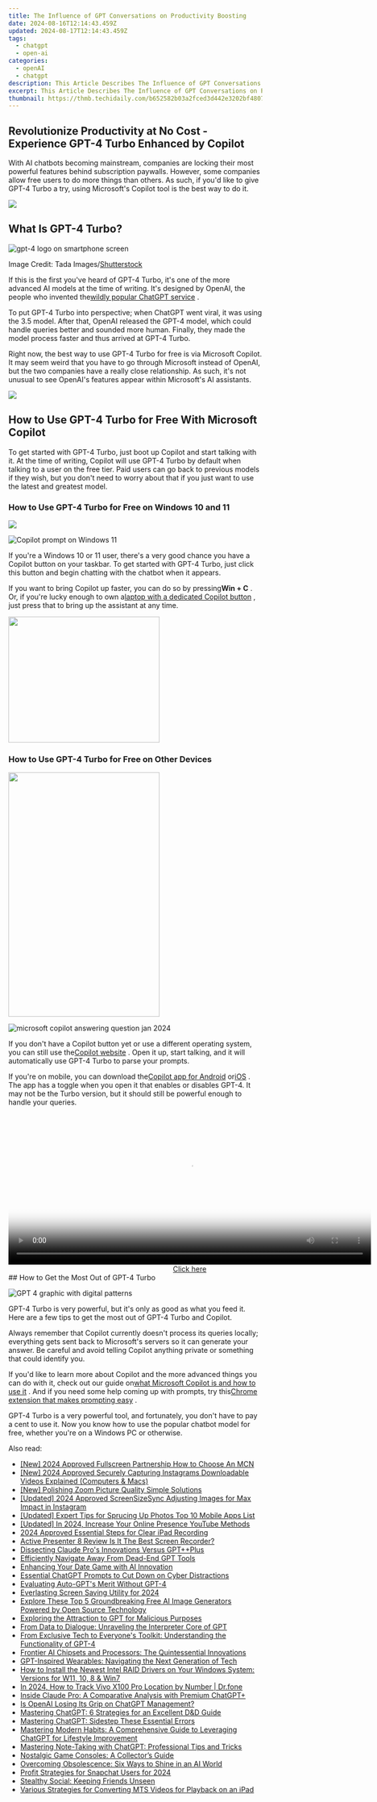 ```yaml
---
title: The Influence of GPT Conversations on Productivity Boosting
date: 2024-08-16T12:14:43.459Z
updated: 2024-08-17T12:14:43.459Z
tags:
  - chatgpt
  - open-ai
categories:
  - openAI
  - chatgpt
description: This Article Describes The Influence of GPT Conversations on Productivity Boosting
excerpt: This Article Describes The Influence of GPT Conversations on Productivity Boosting
thumbnail: https://thmb.techidaily.com/b652582b03a2fced3d442e3202bf4807e4a1918ed9a9164a694c64ee1bdac4b9.jpg
---
```


## Revolutionize Productivity at No Cost - Experience GPT-4 Turbo Enhanced by Copilot

 With AI chatbots becoming mainstream, companies are locking their most powerful features behind subscription paywalls. However, some companies allow free users to do more things than others. As such, if you'd like to give GPT-4 Turbo a try, using Microsoft's Copilot tool is the best way to do it.

<!-- affiliate ads begin -->
<a href="https://store.massmailsoftware.com/order/checkout.php?PRODS=1300375&QTY=1&AFFILIATE=108875&CART=1"><img src="https://secure.avangate.com/images/merchant/dc87c13749315c7217cdc4ac692e704c/banera_for_partners-15_%281%29.jpg" border="0"></a>
<!-- affiliate ads end -->
## What Is GPT-4 Turbo?

![gpt-4 logo on smartphone screen](https://thmb.techidaily.com/9332c7608a3b7c0a804f93bd3e8889a390304fedee62792e7be872d16bace959.jpg)

 Image Credit: Tada Images/[Shutterstock](https://www.shutterstock.com/image-photo/portland-usa-mar-15-2023-webpage-2275173419)

 If this is the first you've heard of GPT-4 Turbo, it's one of the more advanced AI models at the time of writing. It's designed by OpenAI, the people who invented the[wildly popular ChatGPT service](https://www.makeuseof.com/things-you-can-do-with-chatgpt/) .

 To put GPT-4 Turbo into perspective; when ChatGPT went viral, it was using the 3.5 model. After that, OpenAI released the GPT-4 model, which could handle queries better and sounded more human. Finally, they made the model process faster and thus arrived at GPT-4 Turbo.

 Right now, the best way to use GPT-4 Turbo for free is via Microsoft Copilot. It may seem weird that you have to go through Microsoft instead of OpenAI, but the two companies have a really close relationship. As such, it's not unusual to see OpenAI's features appear within Microsoft's AI assistants.

<!-- affiliate ads begin -->
<a href="https://secure.2checkout.com/order/checkout.php?PRODS=4729320&QTY=1&AFFILIATE=108875&CART=1"><img src="https://secure.avangate.com/images/merchant/f7f07e7dab09533bc71247a5b29a7373/products/2_iDeviceMessageBox.png" border="0"></a>
<!-- affiliate ads end -->
## How to Use GPT-4 Turbo for Free With Microsoft Copilot

 To get started with GPT-4 Turbo, just boot up Copilot and start talking with it. At the time of writing, Copilot will use GPT-4 Turbo by default when talking to a user on the free tier. Paid users can go back to previous models if they wish, but you don't need to worry about that if you just want to use the latest and greatest model.

### How to Use GPT-4 Turbo for Free on Windows 10 and 11

<!-- affiliate ads begin -->
<a href="https://secure.2checkout.com/order/checkout.php?PRODS=3851691&QTY=1&AFFILIATE=108875&CART=1"><img src="http://www.aiseesoft.com/avangate/30p/banner.jpg" border="0"></a>
<!-- affiliate ads end -->
![Copilot prompt on Windows 11](https://static1.makeuseofimages.com/wordpress/wp-content/uploads/2024/03/copilot-prompt-on-windows-11.jpg)

 If you're a Windows 10 or 11 user, there's a very good chance you have a Copilot button on your taskbar. To get started with GPT-4 Turbo, just click this button and begin chatting with the chatbot when it appears.

 If you want to bring Copilot up faster, you can do so by pressing**Win + C** . Or, if you're lucky enough to own a[laptop with a dedicated Copilot button](https://www.makeuseof.com/microsofts-copilot-key-windows-11-pc/) , just press that to bring up the assistant at any time.

<!-- affiliate ads begin -->
<a href="https://boody-eco-wear.pxf.io/c/5597632/1567905/13846" target="_top" id="1567905"><img src="//a.impactradius-go.com/display-ad/13846-1567905" border="0" alt="" width="300" height="250"/></a><img height="0" width="0" src="https://imp.pxf.io/i/5597632/1567905/13846" style="position:absolute;visibility:hidden;" border="0" />
<!-- affiliate ads end -->
### How to Use GPT-4 Turbo for Free on Other Devices

<!-- affiliate ads begin -->
<a href="https://zonlipartnershipprogram.pxf.io/c/5597632/1611407/17882" target="_top" id="1611407"><img src="//a.impactradius-go.com/display-ad/17882-1611407" border="0" alt="" width="300" height="485"/></a><img height="0" width="0" src="https://imp.pxf.io/i/5597632/1611407/17882" style="position:absolute;visibility:hidden;" border="0" />
<!-- affiliate ads end -->
![microsoft copilot answering question jan 2024](https://static1.makeuseofimages.com/wordpress/wp-content/uploads/2024/01/microsoft-copilot-answering-question-jan-2024.jpg)

 If you don't have a Copilot button yet or use a different operating system, you can still use the[Copilot website](https://copilot.microsoft.com/) . Open it up, start talking, and it will automatically use GPT-4 Turbo to parse your prompts.

 If you're on mobile, you can download the[Copilot app for Android](https://www.anrdoezrs.net/links/7251228/type/dlg/sid/UUmuoUeUpU2032122/https://play.google.com/store/apps/details?id=com.microsoft.copilot&hl=en&gl=US) or[iOS](https://apps.apple.com/us/app/microsoft-copilot/id6472538445) . The app has a toggle when you open it that enables or disables GPT-4\. It may not be the Turbo version, but it should still be powerful enough to handle your queries.

<!-- affiliate ads begin -->
<span id="1993652">
					<video width="720" height="300" style="cursor:pointer"
           poster="//a.impactradius-go.com/display-clicktoplayimage/1993652.jpeg"
           onclick="if(!this.playClicked){this.play();this.setAttribute('controls',true);this.playClicked=true;}">
	   <source src="//a.impactradius-go.com/display-ad/22993-1993652">
	   <img src="//a.impactradius-go.com/display-clicktoplayimage/1993652.jpeg" style="border: none; height: 100%; width: 100%; object-fit: contain">
	</video>
	<div style="width:720px;text-align:center"><a href="javascript:window.open(decodeURIComponent('https%3A%2F%2Fhomestyler.sjv.io%2Fc%2F5597632%2F1993652%2F22993'), '_blank');void(0);">Click here</a></div>
</span>
<img height="0" width="0" src="https://imp.pxf.io/i/5597632/1993652/22993" style="position:absolute;visibility:hidden;" border="0" />
<!-- affiliate ads end -->
## How to Get the Most Out of GPT-4 Turbo

![GPT 4 graphic with digital patterns](https://static1.makeuseofimages.com/wordpress/wp-content/uploads/2024/01/gpt-4-graphic-with-digital-patterns.jpg)

 GPT-4 Turbo is very powerful, but it's only as good as what you feed it. Here are a few tips to get the most out of GPT-4 Turbo and Copilot.

 Always remember that Copilot currently doesn't process its queries locally; everything gets sent back to Microsoft's servers so it can generate your answer. Be careful and avoid telling Copilot anything private or something that could identify you.

 If you'd like to learn more about Copilot and the more advanced things you can do with it, check out our guide on[what Microsoft Copilot is and how to use it](https://www.makeuseof.com/what-is-microsoft-365-copilot/) . And if you need some help coming up with prompts, try this[Chrome extension that makes prompting easy](https://www.makeuseof.com/aiprm-chrome-extension-makes-chatgpt-prompting-easy/) .

 GPT-4 Turbo is a very powerful tool, and fortunately, you don't have to pay a cent to use it. Now you know how to use the popular chatbot model for free, whether you're on a Windows PC or otherwise.


<ins class="adsbygoogle"
     style="display:block"
     data-ad-format="autorelaxed"
     data-ad-client="ca-pub-7571918770474297"
     data-ad-slot="1223367746"></ins>



<ins class="adsbygoogle"
     style="display:block"
     data-ad-client="ca-pub-7571918770474297"
     data-ad-slot="8358498916"
     data-ad-format="auto"
     data-full-width-responsive="true"></ins>

<span class="atpl-alsoreadstyle">Also read:</span>
<div><ul>
<li><a href="https://eaxpv-info.techidaily.com/new-2024-approved-fullscreen-partnership-how-to-choose-an-mcn/"><u>[New] 2024 Approved  Fullscreen Partnership  How to Choose An MCN</u></a></li>
<li><a href="https://instagram-clips.techidaily.com/new-2024-approved-securely-capturing-instagrams-downloadable-videos-explained-computers-and-macs/"><u>[New] 2024 Approved  Securely Capturing Instagrams  Downloadable Videos Explained (Computers & Macs)</u></a></li>
<li><a href="https://extra-approaches.techidaily.com/new-polishing-zoom-picture-quality-simple-solutions/"><u>[New] Polishing Zoom Picture Quality  Simple Solutions</u></a></li>
<li><a href="https://instagram-videos.techidaily.com/updated-2024-approved-screensizesync-adjusting-images-for-max-impact-in-instagram/"><u>[Updated] 2024 Approved  ScreenSizeSync  Adjusting Images for Max Impact in Instagram</u></a></li>
<li><a href="https://fox-boxes.techidaily.com/updated-expert-tips-for-sprucing-up-photos-top-10-mobile-apps-list/"><u>[Updated] Expert Tips for Sprucing Up Photos  Top 10 Mobile Apps List</u></a></li>
<li><a href="https://youtube-tips.techidaily.com/ed-in-2024-increase-your-online-presence-youtube-methods/"><u>[Updated] In 2024, Increase Your Online Presence  YouTube Methods</u></a></li>
<li><a href="https://video-capture.techidaily.com/2024-approved-essential-steps-for-clear-ipad-recording/"><u>2024 Approved  Essential Steps for Clear iPad Recording</u></a></li>
<li><a href="https://screen-sharing-recording.techidaily.com/active-presenter-8-review-is-it-the-best-screen-recorder/"><u>Active Presenter 8 Review  Is It The Best Screen Recorder?</u></a></li>
<li><a href="https://tech-haven.techidaily.com/dissecting-claude-pros-innovations-versus-gptplusplusplus/"><u>Dissecting Claude Pro's Innovations Versus GPT++Plus</u></a></li>
<li><a href="https://tech-haven.techidaily.com/efficiently-navigate-away-from-dead-end-gpt-tools/"><u>Efficiently Navigate Away From Dead-End GPT Tools</u></a></li>
<li><a href="https://tech-haven.techidaily.com/enhancing-your-date-game-with-ai-innovation/"><u>Enhancing Your Date Game with AI Innovation</u></a></li>
<li><a href="https://tech-haven.techidaily.com/essential-chatgpt-prompts-to-cut-down-on-cyber-distractions/"><u>Essential ChatGPT Prompts to Cut Down on Cyber Distractions</u></a></li>
<li><a href="https://tech-haven.techidaily.com/evaluating-auto-gpts-merit-without-gpt-4/"><u>Evaluating Auto-GPT's Merit Without GPT-4</u></a></li>
<li><a href="https://screen-mirroring-recording.techidaily.com/everlasting-screen-saving-utility-for-2024/"><u>Everlasting Screen Saving Utility for 2024</u></a></li>
<li><a href="https://tech-haven.techidaily.com/explore-these-top-5-groundbreaking-free-ai-image-generators-powered-by-open-source-technology/"><u>Explore These Top 5 Groundbreaking Free AI Image Generators Powered by Open Source Technology</u></a></li>
<li><a href="https://tech-haven.techidaily.com/exploring-the-attraction-to-gpt-for-malicious-purposes/"><u>Exploring the Attraction to GPT for Malicious Purposes</u></a></li>
<li><a href="https://tech-haven.techidaily.com/from-data-to-dialogue-unraveling-the-interpreter-core-of-gpt/"><u>From Data to Dialogue: Unraveling the Interpreter Core of GPT</u></a></li>
<li><a href="https://tech-haven.techidaily.com/from-exclusive-tech-to-everyones-toolkit-understanding-the-functionality-of-gpt-4/"><u>From Exclusive Tech to Everyone's Toolkit: Understanding the Functionality of GPT-4</u></a></li>
<li><a href="https://tech-haven.techidaily.com/frontier-ai-chipsets-and-processors-the-quintessential-innovations/"><u>Frontier AI Chipsets and Processors: The Quintessential Innovations</u></a></li>
<li><a href="https://tech-haven.techidaily.com/gpt-inspired-wearables-navigating-the-next-generation-of-tech/"><u>GPT-Inspired Wearables: Navigating the Next Generation of Tech</u></a></li>
<li><a href="https://win-dash.techidaily.com/how-to-install-the-newest-intel-raid-drivers-on-your-windows-system-versions-for-w11-10-8-and-win7/"><u>How to Install the Newest Intel RAID Drivers on Your Windows System: Versions for W11, 10, 8 & Win7</u></a></li>
<li><a href="https://android-location-track.techidaily.com/in-2024-how-to-track-vivo-x100-pro-location-by-number-drfone-by-drfone-virtual-android/"><u>In 2024, How to Track Vivo X100 Pro Location by Number | Dr.fone</u></a></li>
<li><a href="https://tech-haven.techidaily.com/inside-claude-pro-a-comparative-analysis-with-premium-chatgptplus/"><u>Inside Claude Pro: A Comparative Analysis with Premium ChatGPT+</u></a></li>
<li><a href="https://tech-haven.techidaily.com/is-openai-losing-its-grip-on-chatgpt-management/"><u>Is OpenAI Losing Its Grip on ChatGPT Management?</u></a></li>
<li><a href="https://tech-haven.techidaily.com/mastering-chatgpt-6-strategies-for-an-excellent-dandd-guide/"><u>Mastering ChatGPT: 6 Strategies for an Excellent D&D Guide</u></a></li>
<li><a href="https://tech-haven.techidaily.com/mastering-chatgpt-sidestep-these-essential-errors/"><u>Mastering ChatGPT: Sidestep These Essential Errors</u></a></li>
<li><a href="https://tech-haven.techidaily.com/mastering-modern-habits-a-comprehensive-guide-to-leveraging-chatgpt-for-lifestyle-improvement/"><u>Mastering Modern Habits: A Comprehensive Guide to Leveraging ChatGPT for Lifestyle Improvement</u></a></li>
<li><a href="https://tech-haven.techidaily.com/mastering-note-taking-with-chatgpt-professional-tips-and-tricks/"><u>Mastering Note-Taking with ChatGPT: Professional Tips and Tricks</u></a></li>
<li><a href="https://tech-haven.techidaily.com/nostalgic-game-consoles-a-collectors-guide/"><u>Nostalgic Game Consoles: A Collector’s Guide</u></a></li>
<li><a href="https://tech-haven.techidaily.com/overcoming-obsolescence-six-ways-to-shine-in-an-ai-world/"><u>Overcoming Obsolescence: Six Ways to Shine in an AI World</u></a></li>
<li><a href="https://snapchat-videos.techidaily.com/profit-strategies-for-snapchat-users-for-2024/"><u>Profit Strategies for Snapchat Users for 2024</u></a></li>
<li><a href="https://facebook.techidaily.com/stealthy-social-keeping-friends-unseen/"><u>Stealthy Social: Keeping Friends Unseen</u></a></li>
<li><a href="https://media-tips.techidaily.com/various-strategies-for-converting-mts-videos-for-playback-on-an-ipad/"><u>Various Strategies for Converting MTS Videos for Playback on an iPad</u></a></li>
</ul></div>
